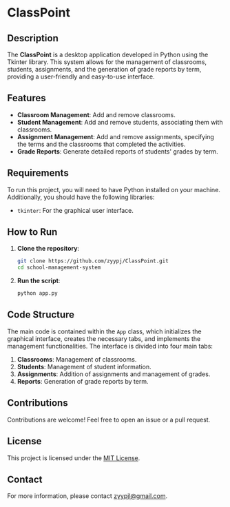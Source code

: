 # ClassPoint

## Description

The **ClassPoint** is a desktop application developed in Python using the Tkinter library. This system allows for the management of classrooms, students, assignments, and the generation of grade reports by term, providing a user-friendly and easy-to-use interface.

## Features

- **Classroom Management**: Add and remove classrooms.
- **Student Management**: Add and remove students, associating them with classrooms.
- **Assignment Management**: Add and remove assignments, specifying the terms and the classrooms that completed the activities.
- **Grade Reports**: Generate detailed reports of students' grades by term.

## Requirements

To run this project, you will need to have Python installed on your machine. Additionally, you should have the following libraries:

- `tkinter`: For the graphical user interface.

## How to Run

1. **Clone the repository**:
   ```bash
   git clone https://github.com/zyypj/ClassPoint.git
   cd school-management-system
   ```

2. **Run the script**:
   ```bash
   python app.py
   ```

## Code Structure

The main code is contained within the `App` class, which initializes the graphical interface, creates the necessary tabs, and implements the management functionalities. The interface is divided into four main tabs:

1. **Classrooms**: Management of classrooms.
2. **Students**: Management of student information.
3. **Assignments**: Addition of assignments and management of grades.
4. **Reports**: Generation of grade reports by term.

## Contributions

Contributions are welcome! Feel free to open an issue or a pull request.

## License

This project is licensed under the [MIT License](LICENSE).

## Contact

For more information, please contact [zyypjl@gmail.com](mailto:zyypjl@gmail.com).
```
